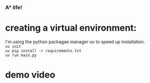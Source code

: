 ### A* life!

# creating a virtual environment:
I'm using the python packagae manager uv to speed up installation.   
`uv init`   
`uv pip install -r requirements.txt`   
`uv run main.py`   


# demo video